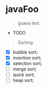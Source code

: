 # javaFoo

> guava test

* TODO

> Sorting

* [x] bubble sort;
* [x] insertion sort;
* [x] selection sort;
* [ ] merge sort;
* [ ] quick sort;
* [ ] heap sort;
